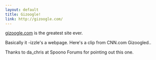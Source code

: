 ```yaml
---
layout: default
title: Gizoogle!
link: http://gizoogle.com/
---
```


<a href="http://gizoogle.com/">gizoogle.com</a> is the greatest site ever.

Basically it -izzle's a webpage.  Here's a clip from CNN.com Gizoogled..

Thanks to da_chris at Spoono Forums for pointing out this one.
